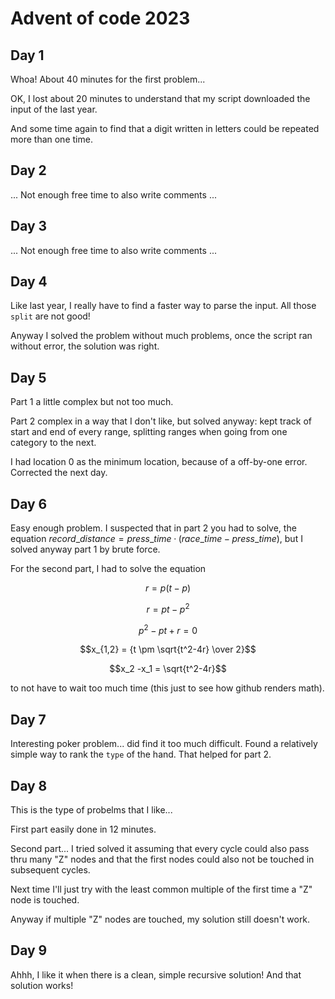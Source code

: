 # Advent of code 2023

## Day 1

Whoa! About 40 minutes for the first problem...

OK, I lost about 20 minutes to understand that my script downloaded the
input of the last year.

And some time again to find that a digit written in letters could be
repeated more than one time.

## Day 2

... Not enough free time to also write comments ...

## Day 3

... Not enough free time to also write comments ...

## Day 4

Like last year, I really have to find a faster way to parse the input.
All those `split` are not good!

Anyway I solved the problem without much problems, once the script
ran without error, the solution was right.

## Day 5

Part 1 a little complex but not too much.

Part 2 complex in a way that I don't like, but solved anyway:
kept track of start and end of every range, splitting ranges
when going from one category to the next.

I had location 0 as the minimum location, because of a off-by-one
error. Corrected the next day.

## Day 6

Easy enough problem. I suspected that in part 2 you had to solve,
the equation $record\_distance = press\_time · (race\_time - press\_time)$,
but I solved anyway part 1 by brute force.

For the second part, I had to solve the equation

$$r = p (t-p)$$

$$r = pt - p^2$$

$$p^2-pt+r=0$$

$$x_{1,2} = {t \pm \sqrt{t^2-4r} \over 2}$$

$$x_2 -x_1 = \sqrt{t^2-4r}$$

to not have to wait too much time (this just to see how
github renders math).

## Day 7

Interesting poker problem... did find it too much difficult.
Found a relatively simple way to rank the `type` of the hand.
That helped for part 2.

## Day 8

This is the type of probelms that I like...

First part easily done in 12 minutes.

Second part... I tried solved it assuming that every cycle could
also pass thru many "Z" nodes and that the first nodes
could also not be touched in subsequent cycles.

Next time I'll just try with the least common multiple
of the first time a "Z" node is touched.

Anyway if multiple "Z" nodes are touched, my solution
still doesn't work.


## Day 9

Ahhh, I like it when there is a clean, simple recursive
solution! And that solution works!
